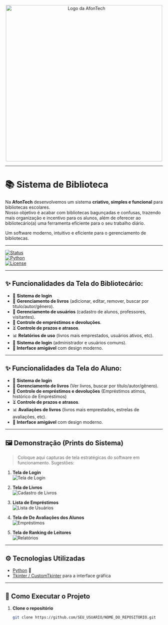 <p align="center">
  <img src="https://github.com/Rafa25MF/Smart-Library/blob/main/Logo_AfonTech.png" alt="Logo da AfonTech" width="500"/>
</p>


---

# 📚 Sistema de Biblioteca  

Na **AfonTech** desenvolvemos um sistema **criativo, simples e funcional** para bibliotecas escolares.  
Nosso objetivo é acabar com bibliotecas bagunçadas e confusas, trazendo mais organização e incentivo para os alunos, além de oferecer ao bibliotecário(a) uma ferramenta eficiente para o seu trabalho diário.  

Um software moderno, intuitivo e eficiente para o gerenciamento de bibliotecas.  

---

[![Status](https://img.shields.io/badge/status-em%20desenvolvimento-yellow)]()  
[![Python](https://img.shields.io/badge/python-3.10-blue?logo=python)]()  
[![License](https://img.shields.io/badge/license-AFONTECH-green)]()  

---

## ✨ Funcionalidades da Tela do Bibliotecário:

- 🔐 **Sistema de login**
- 📖 **Gerenciamento de livros** (adicionar, editar, remover, buscar por título/autor/gênero).  
- 👥 **Gerenciamento de usuários** (cadastro de alunos, professores, visitantes).  
- 🔄 **Controle de empréstimos e devoluções**.  
- ⏳ **Controle de prazos e atrasos**.  
- 📊 **Relatórios de uso** (livros mais emprestados, usuários ativos, etc).  
- 🔐 **Sistema de login** (administrador e usuários comuns).  
- 🎨 **Interface amigável** com design moderno.  

---

## ✨ Funcionalidades da Tela do Aluno:

- 🔐 **Sistema de login**
- 📖 **Gerenciamento de livros** (Ver livros, buscar por título/autor/gênero).  
- 🔄 **Controle de empréstimos e devoluções** (Empréstimos atimos, histórico de Empréstimos)
- ⏳ **Controle de prazos e atrasos**.  
- 📊 **Avaliações de livros** (livros mais emprestados, estrelas de avaliações, etc).   
- 🎨 **Interface amigável** com design moderno.

---

## 🖼️ Demonstração (Prints do Sistema)

> Coloque aqui capturas de tela estratégicas do software em funcionamento. Sugestões:  

1. **Tela de Login**  
   ![Tela de Login](coloque-o-link-ou-imagem-aqui)  

2. **Tela de Livros**  
   ![Cadastro de Livros](coloque-o-link-ou-imagem-aqui)  

3. **Lista de Empréstimos**  
   ![Lista de Usuários](coloque-o-link-ou-imagem-aqui)  

4. **Tela de De Avaliações dos Alunos**  
   ![Empréstimos](coloque-o-link-ou-imagem-aqui)  

5. **Tela de Ranking de Leitores**  
   ![Relatórios](coloque-o-link-ou-imagem-aqui)  

---

## ⚙️ Tecnologias Utilizadas

- [Python](https://www.python.org/) 🐍   
- [Tkinter / CustomTkinter](https://github.com/TomSchimansky/CustomTkinter) para a interface gráfica  

---

## 🚀 Como Executar o Projeto

1. **Clone o repositório**  
   ```bash
   git clone https://github.com/SEU_USUARIO/NOME_DO_REPOSITORIO.git
